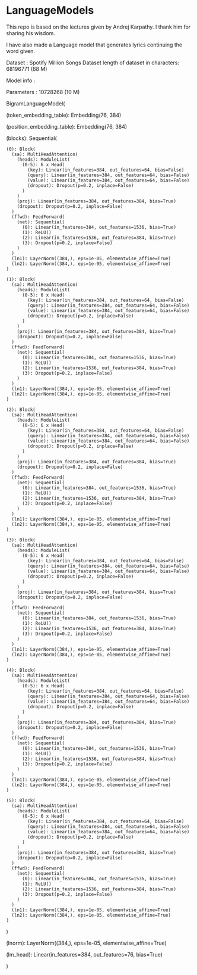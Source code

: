 # LanguageModels
This repo is based on the lectures given by Andrej Karpathy. I thank him for sharing his wisdom.

I have also made a Language model that generates lyrics continuing the word given.  

Dataset : Spotify Million Songs Dataset
length of dataset in characters:  68196771 (68 M)

Model info :

Parameters : 10728268 (10 M)

BigramLanguageModel(

  (token_embedding_table): Embedding(76, 384)
	
  (position_embedding_table): Embedding(76, 384)
	
  (blocks): Sequential(
	
    (0): Block(
      (sa): MultiHeadAttention(
        (heads): ModuleList(
          (0-5): 6 x Head(
            (key): Linear(in_features=384, out_features=64, bias=False)
            (query): Linear(in_features=384, out_features=64, bias=False)
            (value): Linear(in_features=384, out_features=64, bias=False)
            (dropout): Dropout(p=0.2, inplace=False)
          )
        )
        (proj): Linear(in_features=384, out_features=384, bias=True)
        (dropout): Dropout(p=0.2, inplace=False)
      )
      (ffwd): FeedForward(
        (net): Sequential(
          (0): Linear(in_features=384, out_features=1536, bias=True)
          (1): ReLU()
          (2): Linear(in_features=1536, out_features=384, bias=True)
          (3): Dropout(p=0.2, inplace=False)
        )
      )
      (ln1): LayerNorm((384,), eps=1e-05, elementwise_affine=True)
      (ln2): LayerNorm((384,), eps=1e-05, elementwise_affine=True)
    )
		
    (1): Block(
      (sa): MultiHeadAttention(
        (heads): ModuleList(
          (0-5): 6 x Head(
            (key): Linear(in_features=384, out_features=64, bias=False)
            (query): Linear(in_features=384, out_features=64, bias=False)
            (value): Linear(in_features=384, out_features=64, bias=False)
            (dropout): Dropout(p=0.2, inplace=False)
          )
        )
        (proj): Linear(in_features=384, out_features=384, bias=True)
        (dropout): Dropout(p=0.2, inplace=False)
      )
      (ffwd): FeedForward(
        (net): Sequential(
          (0): Linear(in_features=384, out_features=1536, bias=True)
          (1): ReLU()
          (2): Linear(in_features=1536, out_features=384, bias=True)
          (3): Dropout(p=0.2, inplace=False)
        )
      )
      (ln1): LayerNorm((384,), eps=1e-05, elementwise_affine=True)
      (ln2): LayerNorm((384,), eps=1e-05, elementwise_affine=True)
    )
		
    (2): Block(
      (sa): MultiHeadAttention(
        (heads): ModuleList(
          (0-5): 6 x Head(
            (key): Linear(in_features=384, out_features=64, bias=False)
            (query): Linear(in_features=384, out_features=64, bias=False)
            (value): Linear(in_features=384, out_features=64, bias=False)
            (dropout): Dropout(p=0.2, inplace=False)
          )
        )
        (proj): Linear(in_features=384, out_features=384, bias=True)
        (dropout): Dropout(p=0.2, inplace=False)
      )
      (ffwd): FeedForward(
        (net): Sequential(
          (0): Linear(in_features=384, out_features=1536, bias=True)
          (1): ReLU()
          (2): Linear(in_features=1536, out_features=384, bias=True)
          (3): Dropout(p=0.2, inplace=False)
        )
      )
      (ln1): LayerNorm((384,), eps=1e-05, elementwise_affine=True)
      (ln2): LayerNorm((384,), eps=1e-05, elementwise_affine=True)
    )
		
    (3): Block(
      (sa): MultiHeadAttention(
        (heads): ModuleList(
          (0-5): 6 x Head(
            (key): Linear(in_features=384, out_features=64, bias=False)
            (query): Linear(in_features=384, out_features=64, bias=False)
            (value): Linear(in_features=384, out_features=64, bias=False)
            (dropout): Dropout(p=0.2, inplace=False)
          )
        )
        (proj): Linear(in_features=384, out_features=384, bias=True)
        (dropout): Dropout(p=0.2, inplace=False)
      )
      (ffwd): FeedForward(
        (net): Sequential(
          (0): Linear(in_features=384, out_features=1536, bias=True)
          (1): ReLU()
          (2): Linear(in_features=1536, out_features=384, bias=True)
          (3): Dropout(p=0.2, inplace=False)
        )
      )
      (ln1): LayerNorm((384,), eps=1e-05, elementwise_affine=True)
      (ln2): LayerNorm((384,), eps=1e-05, elementwise_affine=True)
    )
		
    (4): Block(
      (sa): MultiHeadAttention(
        (heads): ModuleList(
          (0-5): 6 x Head(
            (key): Linear(in_features=384, out_features=64, bias=False)
            (query): Linear(in_features=384, out_features=64, bias=False)
            (value): Linear(in_features=384, out_features=64, bias=False)
            (dropout): Dropout(p=0.2, inplace=False)
          )
        )
        (proj): Linear(in_features=384, out_features=384, bias=True)
        (dropout): Dropout(p=0.2, inplace=False)
      )
      (ffwd): FeedForward(
        (net): Sequential(
          (0): Linear(in_features=384, out_features=1536, bias=True)
          (1): ReLU()
          (2): Linear(in_features=1536, out_features=384, bias=True)
          (3): Dropout(p=0.2, inplace=False)
        )
      )
      (ln1): LayerNorm((384,), eps=1e-05, elementwise_affine=True)
      (ln2): LayerNorm((384,), eps=1e-05, elementwise_affine=True)
    )
		
    (5): Block(
      (sa): MultiHeadAttention(
        (heads): ModuleList(
          (0-5): 6 x Head(
            (key): Linear(in_features=384, out_features=64, bias=False)
            (query): Linear(in_features=384, out_features=64, bias=False)
            (value): Linear(in_features=384, out_features=64, bias=False)
            (dropout): Dropout(p=0.2, inplace=False)
          )
        )
        (proj): Linear(in_features=384, out_features=384, bias=True)
        (dropout): Dropout(p=0.2, inplace=False)
      )
      (ffwd): FeedForward(
        (net): Sequential(
          (0): Linear(in_features=384, out_features=1536, bias=True)
          (1): ReLU()
          (2): Linear(in_features=1536, out_features=384, bias=True)
          (3): Dropout(p=0.2, inplace=False)
        )
      )
      (ln1): LayerNorm((384,), eps=1e-05, elementwise_affine=True)
      (ln2): LayerNorm((384,), eps=1e-05, elementwise_affine=True)
    )
  )
	
  (lnorm): LayerNorm((384,), eps=1e-05, elementwise_affine=True)
	
  (lm_head): Linear(in_features=384, out_features=76, bias=True)
	
)
